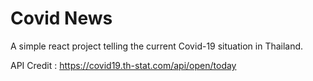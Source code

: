 # Covid News

A simple react project telling the current Covid-19 situation in Thailand.

API Credit : https://covid19.th-stat.com/api/open/today